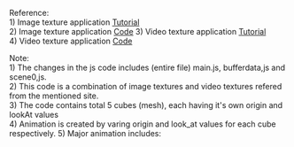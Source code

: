 
Reference:                                                                                 
      1) Image texture application [Tutorial](https://developer.mozilla.org/en-US/docs/Web/API/WebGL_API/Tutorial/Using_textures_in_WebGL)          
      2) Image texture application [Code](https://github.com/mdn/webgl-examples/blob/gh-pages/tutorial/sample7/webgl-demo.js)
      3) Video texture application [Tutorial](https://developer.mozilla.org/en-US/docs/Web/API/WebGL_API/Tutorial/Animating_textures_in_WebGL)          
      4) Video texture application [Code](https://github.com/mdn/webgl-examples/blob/gh-pages/tutorial/sample8/webgl-demo.js)


Note:                                                                                                         
      1) The changes in the js code includes (entire file) main.js, bufferdata,js and scene0,js.      
      2) This code is a combination of image textures and video textures refered from the mentioned site.      
      3) The code contains total 5 cubes (mesh), each having it's own origin and lookAt values    
      4) Animation is created by varing origin and look_at values for each cube respectively.
      5) Major animation includes:
      


